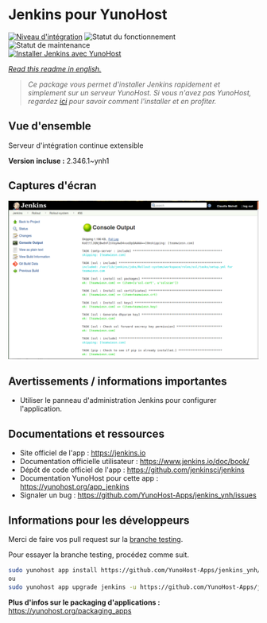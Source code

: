 <!--
N.B.: This README was automatically generated by https://github.com/YunoHost/apps/tree/master/tools/README-generator
It shall NOT be edited by hand.
-->

# Jenkins pour YunoHost

[![Niveau d'intégration](https://dash.yunohost.org/integration/jenkins.svg)](https://dash.yunohost.org/appci/app/jenkins) ![Statut du fonctionnement](https://ci-apps.yunohost.org/ci/badges/jenkins.status.svg) ![Statut de maintenance](https://ci-apps.yunohost.org/ci/badges/jenkins.maintain.svg)  
[![Installer Jenkins avec YunoHost](https://install-app.yunohost.org/install-with-yunohost.svg)](https://install-app.yunohost.org/?app=jenkins)

*[Read this readme in english.](./README.md)*

> *Ce package vous permet d'installer Jenkins rapidement et simplement sur un serveur YunoHost.
Si vous n'avez pas YunoHost, regardez [ici](https://yunohost.org/#/install) pour savoir comment l'installer et en profiter.*

## Vue d'ensemble

Serveur d'intégration continue extensible

**Version incluse :** 2.346.1~ynh1

## Captures d'écran

![Capture d'écran de Jenkins](./doc/screenshots/screenshot1.png)

## Avertissements / informations importantes

* Utiliser le panneau d'administration Jenkins pour configurer l'application.

## Documentations et ressources

* Site officiel de l'app : <https://jenkins.io>
* Documentation officielle utilisateur : <https://www.jenkins.io/doc/book/>
* Dépôt de code officiel de l'app : <https://github.com/jenkinsci/jenkins>
* Documentation YunoHost pour cette app : <https://yunohost.org/app_jenkins>
* Signaler un bug : <https://github.com/YunoHost-Apps/jenkins_ynh/issues>

## Informations pour les développeurs

Merci de faire vos pull request sur la [branche testing](https://github.com/YunoHost-Apps/jenkins_ynh/tree/testing).

Pour essayer la branche testing, procédez comme suit.

``` bash
sudo yunohost app install https://github.com/YunoHost-Apps/jenkins_ynh/tree/testing --debug
ou
sudo yunohost app upgrade jenkins -u https://github.com/YunoHost-Apps/jenkins_ynh/tree/testing --debug
```

**Plus d'infos sur le packaging d'applications :** <https://yunohost.org/packaging_apps>
